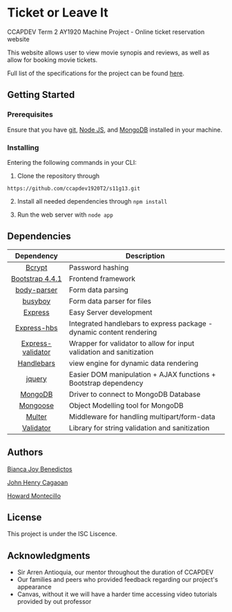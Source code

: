 # Ticket or Leave It
CCAPDEV Term 2 AY1920 Machine Project - Online ticket reservation website

This website allows user to view movie synopis and reviews, as well as allow for booking movie tickets. 

Full list of the specifications for the project can be found [here](https://github.com/ccapdev1920T2/s11g13/blob/master/Group13%20S11%20MP%20Specifications.pdf).

## Getting Started

### Prerequisites

Ensure that you have [git](https://git-scm.com/downloads), [Node JS](https://nodejs.org/en/download/), and [MongoDB](https://www.mongodb.com/download-center/community) installed in your machine. 

### Installing
Entering the following commands in your CLI:


1. Clone the repository through 
```
https://github.com/ccapdev1920T2/s11g13.git
```

2. Install all needed dependencies through `npm install`

3. Run the web server with `node app` 

## Dependencies

| Dependency | Description |
|:---:|---|
| [Bcrypt](https://www.npmjs.com/package/bcrypt) | Password hashing |
| [Bootstrap 4.4.1](https://getbootstrap.com/) | Frontend framework |
| [body-parser](https://www.npmjs.com/package/body-parser) | Form data parsing |
| [busyboy](https://www.npmjs.com/package/busboy) | Form data parser for files |
| [Express](https://www.npmjs.com/package/express) | Easy Server development |
| [Express-hbs](https://www.npmjs.com/package/express-hbs) | Integrated handlebars to express package - dynamic content rendering |
| [Express-validator](https://www.npmjs.com/package/express-validator) | Wrapper for validator to allow for input validation and sanitization |
| [Handlebars](https://www.npmjs.com/package/hbs) | view engine for dynamic data rendering |
| [jquery](https://www.npmjs.com/package/jquery) | Easier DOM manipulation + AJAX functions + Bootstrap dependency |
| [MongoDB](https://www.npmjs.com/package/mongodb) | Driver to connect to MongoDB Database |
| [Mongoose](https://www.npmjs.com/package/mongoose) | Object Modelling tool for MongoDB |
| [Multer](https://www.npmjs.com/package/multer) | Middleware for handling multipart/form-data |
| [Validator](https://www.npmjs.com/package/validator) | Library for string validation and sanitization |


## Authors
[Bianca Joy Benedictos](https://fb.me/biancajoyrb)

[John Henry Cagaoan](https://fb.me/jhcagaoan)

[Howard Montecillo](https://fb.me/howard.ang.7)

## License
This project is under the ISC Liscence.

## Acknowledgments
- Sir Arren Antioquia, our mentor throughout the duration of CCAPDEV
- Our families and peers who provided feedback regarding our project's appearance
- Canvas, without it we will have a harder time accessing video tutorials provided by out professor